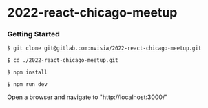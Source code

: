 # 2022-react-chicago-meetup
### Getting Started
```shell
$ git clone git@gitlab.com:nvisia/2022-react-chicago-meetup.git

$ cd ./2022-react-chicago-meetup.git

$ npm install

$ npm run dev
```

Open a browser and navigate to "http://localhost:3000/"
